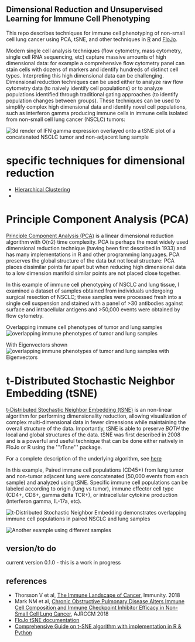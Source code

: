 ## Dimensional Reduction and Unsupervised Learning for Immune Cell Phenotyping
This repo describes techniques for immune cell phenotyping of non-small cell lung cancer using PCA, tSNE, and other techniques in [R](https://www.r-project.org/) and [FloJo](https://www.flowjo.com/solutions/flowjo). 

Modern single cell analysis techniques (flow cytometry, mass cytometry, single cell RNA sequencing, etc) capture massive amounts of high dimensional data: for example a comprehensive flow cytometry panel can stain cells with dozens of markers and identify hundreds of distinct cell types. Interpreting this high dimensional data can be challenging. Dimensional reduction techniques can be used either to analyze raw flow cytometry data (to naively identify cell populations) or to analyze populations identified through traditional gating approaches (to identify population changes between groups). These techniques can be used to simplify complex high dimensional data and identify novel cell populations, such as interferon gamma producing immune cells in immune cells isolated from non-small cell lung cancer (NSCLC) tumors:

![3d render of IFN gamma expression overlayed onto a tSNE plot of a concatenated NSCLC tumor and non-adjacent lung sample](https://github.com/nickmmark/immune-phenotyping/blob/master/figures/IFNgamma_animated.gif)

# specific techniques for dimensional reduction

- [Hierarchical Clustering](https://en.wikipedia.org/wiki/Hierarchical_clustering)
- 

# Principle Component Analysis (PCA)
[Principle Component Analysis (PCA)](https://en.wikipedia.org/wiki/Principal_component_analysis) is a linear dimensional reduction algorithm with O(n2) time complexity. PCA is perhaps the most widely used dimensional reduction technique (having been first described in 1933) and has many implementations in R and other programming languages. PCA preserves the global structure of the data but not local structure: PCA places dissimilar points far apart but when reducing high dimensional data to a low dimension manifold similar points are not placed close together.

In this example of immune cell phenotyping of NSCLC and lung tissue, I examined a dataset of samples obtained from individuals undergoing surgical resection of NSCLC; these samples were processed fresh into a single cell suspension and stained with a panel of >30 antibodies against surface and intracellular antigens and >50,000 events were obtained by flow cytometry. 

Overlapping immune cell phenotypes of tumor and lung samples
![overlapping immune phenotypes of tumor and lung samples](https://github.com/nickmmark/immune-phenotyping/blob/master/figures/lung%20tumor.png)

With Eigenvectors shown
![overlapping immune phenotypes of tumor and lung samples with Eigenvectors](https://github.com/nickmmark/immune-phenotyping/blob/master/figures/lung%20tumor%20w%20eigenvectors.png)

# t-Distributed Stochastic Neighbor Embedding (tSNE)
[t-Distributed Stochastic Neighbor Embedding (tSNE)](https://en.wikipedia.org/wiki/T-distributed_stochastic_neighbor_embedding) is an non-linear algorithm for performing dimensionality reduction, allowing visualization of complex multi-dimensional data in fewer dimensions while maintaining the overall structure of the data. Importantly, tSNE is able to preserve *BOTH* the local and global structures of the data. tSNE was first described in 2008 and is a powerful and useful technique that can be done either natively in FloJo or R using the '''rTsne''' package.

For a complete description of the underlying algorithm, see [here](https://www.analyticsvidhya.com/blog/2017/01/t-sne-implementation-r-python/)

In this example, Paired immune cell populations (CD45+) from lung tumor and non-tumor adjacent lung were concatenated (50,000 events from each sample) and analyzed using tSNE. Specific immune cell populations can be labeled according to origin (lung vs tumor), immune effector cell type (CD4+, CD8+, gamma delta TCR+), or intracellular cytokine production (interferon gamma, IL-17a, etc).

![t-Distributed Stochastic Neighbor Embedding demonstrates overlapping immune cell populations in paired NSCLC and lung samples](https://github.com/nickmmark/immune-phenotyping/blob/master/figures/27-Jul-2017-Layout.png)

![Another example using different samples](https://github.com/nickmmark/immune-phenotyping/blob/master/figures/27-Jul-2017-Layout.png)



## version/to do
current version 0.1.0 - this is a work in progress

## references
- Thorsson V et al, [The Immune Landscape of Cancer](https://www.ncbi.nlm.nih.gov/pubmed/29628290), Immunity. 2018
- Mark NM et al, [Chronic Obstructive Pulmonary Disease Alters Immune Cell Composition and Immune Checkpoint Inhibitor Efficacy in Non-Small Cell Lung Cancer](https://www.ncbi.nlm.nih.gov/pubmed/28934595), AJRCCM 2018
- [FloJo tSNE documentation](http://docs.flowjo.com/d2/advanced-features/dimensionality-reduction/tsne/)
- [Comprehensive Guide on t-SNE algorithm with implementation in R & Python](https://www.analyticsvidhya.com/blog/2017/01/t-sne-implementation-r-python/)
